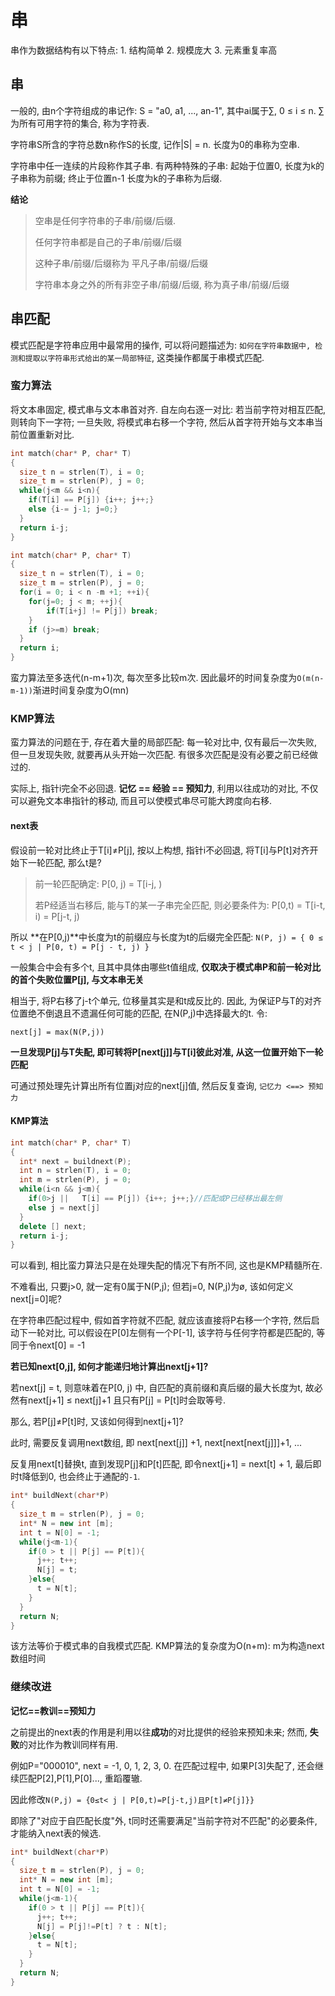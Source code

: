 # 串

串作为数据结构有以下特点: 1. 结构简单  2. 规模庞大 3. 元素重复率高

## 串

一般的, 由n个字符组成的串记作: S = "a0, a1, ..., an-1", 其中ai属于∑, 0 ≤ i ≤ n. ∑为所有可用字符的集合, 称为字符表. 

字符串S所含的字符总数n称作S的长度, 记作|S| = n. 长度为0的串称为空串.

字符串中任一连续的片段称作其子串. 有两种特殊的子串: 起始于位置0, 长度为k的子串称为前缀; 终止于位置n-1 长度为k的子串称为后缀. 

**结论**

> 空串是任何字符串的子串/前缀/后缀. 
>
> 任何字符串都是自己的子串/前缀/后缀
>
> 这种子串/前缀/后缀称为 平凡子串/前缀/后缀
>
> 字符串本身之外的所有非空子串/前缀/后缀, 称为真子串/前缀/后缀

## 串匹配

模式匹配是字符串应用中最常用的操作, 可以将问题描述为: `如何在字符串数据中, 检测和提取以字符串形式给出的某一局部特征`, 这类操作都属于串模式匹配.

### 蛮力算法

将文本串固定, 模式串与文本串首对齐. 自左向右逐一对比: 若当前字符对相互匹配, 则转向下一字符; 一旦失败, 将模式串右移一个字符, 然后从首字符开始与文本串当前位置重新对比.

```cpp
int match(char* P, char* T)
{
  size_t n = strlen(T), i = 0;
  size_t m = strlen(P), j = 0;
  while(j<m && i<n){
    if(T[i] == P[j]) {i++; j++;}
    else {i-= j-1; j=0;}
  }
  return i-j;
}
```

```cpp
int match(char* P, char* T)
{
  size_t n = strlen(T), i = 0;
  size_t m = strlen(P), j = 0;
  for(i = 0; i < n -m +1; ++i){
  	for(j=0; j < m; ++j){
    	if(T[i+j] != P[j]) break;
    }
    if (j>=m) break;
  }
  return i;
}
```

蛮力算法至多迭代(n-m+1)次, 每次至多比较m次. 因此最坏的时间复杂度为`O(m(n-m-1))`渐进时间复杂度为O(mn)

### KMP算法

蛮力算法的问题在于, 存在着大量的局部匹配: 每一轮对比中, 仅有最后一次失败, 但一旦发现失败, 就要再从头开始一次匹配. 有很多次匹配是没有必要之前已经做过的.

实际上, 指针i完全不必回退. **记忆 == 经验 == 预知力**, 利用以往成功的对比, 不仅可以避免文本串指针的移动, 而且可以使模式串尽可能大跨度向右移. 

#### next表

假设前一轮对比终止于T[i]≠P[j], 按以上构想, 指针i不必回退, 将T[i]与P[t]对齐开始下一轮匹配, 那么t是?

>  前一轮匹配确定: P[0, j) = T[i-j, )
>
> 若P经适当右移后, 能与T的某一子串完全匹配, 则必要条件为: P[0,t) = T[i-t, i) = P[j-t, j)

所以 **在P[0,j)**中长度为t的前缀应与长度为t的后缀完全匹配: `N(P, j) = { 0 ≤ t < j | P[0, t) = P[j - t, j) }`

一般集合中会有多个t, 且其中具体由哪些t值组成, **仅取决于模式串P和前一轮对比的首个失败位置P[j], 与文本串无关**

相当于, 将P右移了j-t个单元, 位移量其实是和t成反比的. 因此, 为保证P与T的对齐位置绝不倒退且不遗漏任何可能的匹配, 在N(P,j)中选择最大的t. 令:

`next[j] = max(N(P,j))`

**一旦发现P[j]与T失配, 即可转将P[next[j]]与T[i]彼此对准, 从这一位置开始下一轮匹配**

可通过预处理先计算出所有位置j对应的next[j]值, 然后反复查询, `记忆力 <==> 预知力`

#### KMP算法

```cpp
int match(char* P, char* T)
{
  int* next = buildnext(P);
  int n = strlen(T), i = 0;
  int m = strlen(P), j = 0;
  while(i<n && j<m){
  	if(0>j ||	T[i] == P[j]) {i++; j++;}//匹配或P已经移出最左侧
    else j = next[j]
  }
  delete [] next;
  return i-j;
}
```

可以看到, 相比蛮力算法只是在处理失配的情况下有所不同, 这也是KMP精髓所在.

不难看出, 只要j>0, 就一定有0属于N(P,j); 但若j=0, N(P,j)为ø, 该如何定义next[j=0]呢?

在字符串匹配过程中, 假如首字符就不匹配, 就应该直接将P右移一个字符, 然后启动下一轮对比, 可以假设在P[0]左侧有一个P[-1], 该字符与任何字符都是匹配的, 等同于令next[0] = -1

**若已知next[0,j], 如何才能递归地计算出next[j+1]?**

若next[j] = t, 则意味着在P[0, j) 中, 自匹配的真前缀和真后缀的最大长度为t, 故必然有next[j+1] ≤ next[j]+1 且只有P[j] = P[t]时会取等号. 

那么, 若P[j]≠P[t]时, 又该如何得到next[j+1]?

此时, 需要反复调用next数组, 即 next[next[j]] +1, next[next[next[j]]]+1, ...

反复用next[t]替换t, 直到发现P[j]和P[t]匹配, 即令next[j+1] = next[t] + 1, 最后即时t降低到0, 也会终止于通配的`-1`. 

```cpp
int* buildNext(char*P)
{
  size_t m = strlen(P), j = 0;
  int* N = new int [m];
  int t = N[0] = -1;
  while(j<m-1){
    if(0 > t || P[j] == P[t]){
      j++; t++;
      N[j] = t;
    }else{
      t = N[t];
    }
  }
  return N;
}
```

该方法等价于模式串的自我模式匹配. KMP算法的复杂度为O(n+m): m为构造next数组时间

### 继续改进

**记忆==教训==预知力**

之前提出的next表的作用是利用以往**成功**的对比提供的经验来预知未来; 然而, **失败**的对比作为教训同样有用.

例如P="000010", next = -1, 0, 1, 2, 3, 0. 在匹配过程中, 如果P[3]失配了, 还会继续匹配P[2],P[1],P[0]..., 重蹈覆辙.

因此修改`N(P,j) = {0≤t< j | P[0,t)=P[j-t,j)且P[t]≠P[j]}}`

即除了"对应于自匹配长度"外, t同时还需要满足"当前字符对不匹配"的必要条件, 才能纳入next表的候选.

```cpp
int* buildNext(char*P)
{
  size_t m = strlen(P), j = 0;
  int* N = new int [m];
  int t = N[0] = -1;
  while(j<m-1){
    if(0 > t || P[j] == P[t]){
      j++; t++;
      N[j] = P[j]!=P[t] ? t : N[t];
    }else{
      t = N[t];
    }
  }
  return N;
}
```



